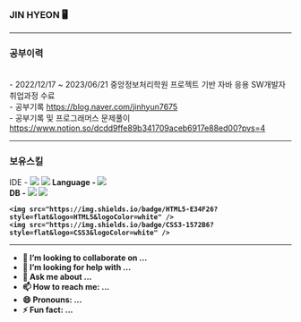 ### JIN HYEON  🖥️
<hr>

### 공부이력 
<br> - 2022/12/17 ~ 2023/06/21 중앙정보처리학원 프로젝트 기반 자바 응용 SW개발자 취업과정 수료
<br> - 공부기록 https://blog.naver.com/jinhyun7675
<br> - 공부기록 및 프로그래머스 문제풀이 https://www.notion.so/dcdd9ffe89b341709aceb6917e88ed00?pvs=4
<hr>

### 보유스킬
IDE - <img src="https://img.shields.io/badge/eclipse-2C2255?style=flat&logo=eclipseide&logoColor=white" />
      <img src="https://img.shields.io/badge/sts3-2C2255?style=flat&logo=sts3&logoColor=white" /> <b>
Language - <img src="https://img.shields.io/badge/Java11-007396?style=flat&logo=Java&logoColor=white" /> <br>
DB - <img src="https://img.shields.io/badge/Oracle-F80000?style=flat&logo=Oracle&logoColor=white" />
     <img src="https://img.shields.io/badge/mysql-4479A1?style=flat&logo=mysql&logoColor=white" />



	<img src="https://img.shields.io/badge/HTML5-E34F26?style=flat&logo=HTML5&logoColor=white" />
	<img src="https://img.shields.io/badge/CSS3-1572B6?style=flat&logo=CSS3&logoColor=white" />

<hr>

- 👯 I’m looking to collaborate on ...
- 🤔 I’m looking for help with ...
- 💬 Ask me about ...
- 📫 How to reach me: ...
- 😄 Pronouns: ...
- ⚡ Fun fact: ...

